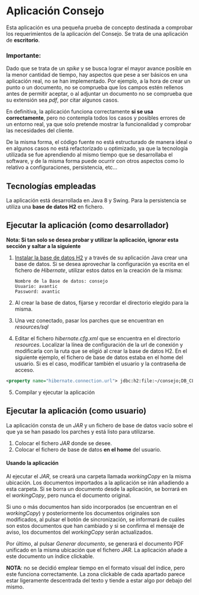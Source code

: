 # Aplicación Consejo



Esta aplicación es una pequeña prueba de concepto destinada a comprobar los requerimientos de la aplicación del Consejo. Se trata de una aplicación de **escritorio**.

### Importante:

Dado que se trata de un *spike* y se busca lograr el mayor avance posible en la menor cantidad de tiempo, hay aspectos que pese a ser básicos en una aplicación real, no se han implementado. Por ejemplo, a la hora de crear un punto o un documento, no se comprueba que los campos estén rellenos antes de permitir aceptar, o al adjuntar un documento no se comprueba que su extensión sea *pdf*, por citar algunos casos.

En definitiva, la aplicación funciona correctamente **si se usa correctamente**, pero no contempla todos los casos y posibles errores de un entorno real, ya que solo pretende mostrar la funcionalidad y comprobar las necesidades del cliente.

De la misma forma, el código fuente no está estructurado de manera ideal o en algunos casos no está refactorizado u optimizado, ya que la tecnología utilizada se fue aprendiendo al mismo tiempo que se desarrollaba el software, y de la misma forma puede ocurrir con otros aspectos como lo relativo a configuraciones, persistencia, etc...

## Tecnologías empleadas

La aplicación está desarrollada en Java 8 y Swing. Para la persistencia se utiliza una **base de datos H2** en fichero.

## Ejecutar la aplicación (como desarrollador)

**Nota: Si tan solo se desea probar y utilizar la aplicación, ignorar esta sección y saltar a la siguiente**

1. [Instalar la base de datos H2](https://www.h2database.com/html/main.html)  y a través de su aplicación Java crear una base de datos. Si se desea aprovechar la configuración ya escrita en el fichero de *Hibernate*, utilizar estos datos en la creación de la misma:

   ```
   Nombre de la Base de datos: consejo
   Usuario: avantic
   Password: avantic
   ```

2. Al crear la base de datos, fijarse y recordar el directorio elegido para la misma.

3. Una vez conectado, pasar los parches que se encuentran en *resources/sql*

4. Editar el fichero *hibernate.cfg.xml* que se encuentra en  el directorio *resources*. Localizar la línea de configuración de la url de conexión y modificarla con la ruta que se eligió al crear la base de datos H2. En el siguiente ejemplo, el fichero de base de datos estaba en el home del usuario. Si es el caso, modificar también el usuario y la contraseña de acceso.

```xml
<property name="hibernate.connection.url"> jdbc:h2:file:~/consejo;DB_CLOSE_ON_EXIT=TRUE;FILE_LOCK=NO</property>
```

5. Compilar y ejecutar la aplicación

## Ejecutar la aplicación (como usuario)

La aplicación consta de un *JAR* y un fichero de base de datos vacío sobre el que ya se han pasado los parches y está listo para utilizarse.

1. Colocar el fichero *JAR* donde se desee.
2. Colocar el fichero de base de datos **en el home** del usuario.

#### Usando la aplicación

Al ejecutar el *JAR*, se creará una carpeta llamada *workingCopy* en la misma ubicación. Los documentos importados a la aplicación se irán añadiendo a esta carpeta. Si se borra un documento desde la aplicación, se borrará en el *workingCopy*, pero nunca el documento original.

Si uno o más documentos han sido incorporados (se encuentran en el *workingCopy*) y posteriormente los documentos originales son modificados, al pulsar el botón de sincronización, se informará de cuáles son estos documentos que han cambiado y si se confirma el mensaje de aviso, los documentos del *workingCopy* serán actualizados.

Por último, al pulsar *Generar documento*, se generará el documento PDF unificado en la misma ubicación que el fichero *JAR*. La aplicación añade a este documento un índice clickable.

**NOTA**: no se decidió emplear tiempo en el formato visual del índice, pero este funciona correctamente. La zona clickable de cada apartado parece estar ligeramente descentrada del texto y tiende a estar algo por debajo del mismo.